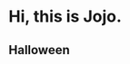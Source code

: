 # Hi, this is Jojo.

## Halloween


<a href="http://www.youtube.com/watch?feature=player_embedded&v=ZJNQ40I_8G0
" target="_blank"></a>

